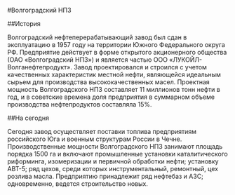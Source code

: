 #Волгоградский НПЗ

##История

Волгоградский нефтеперерабатывающий завод был сдан в эксплуатацию
в 1957 году на территории Южного Федерального округа РФ.
Предприятие действует в форме открытого акционерного общества (ОАО «Волгоградский НПЗ»)
и является частью ООО «ЛУКОЙЛ-Волганефтепродукт».
Завод проектировался и строился с учетом качественных характеристик местной нефти,
являющейся идеальным сырьем для производства высококачественных масел.
Проектная мощность Волгоградского НПЗ составляет 11 миллионов тонн нефти в год, 
и в советские времена доля предприятия в суммарном объеме производства нефтепродуктов составляла 15%.

##На сегодня

Сегодня завод осуществляет поставки топлива предприятиям российского Юга и военным структурам России в Чечне.
Производственные мощности Волгоградского НПЗ занимают площадь порядка 1500 га и включают промышленные установки
каталитического риформинга, изомеризации и первичной обработки нефти; установку АВТ-5;
ряд цехов, среди которых инструментальный, ремонтный, цех розлива масла.
Предприятию принадлежит ряд нефтебаз и АЗС;
одновременно, ведется строительство новых.


